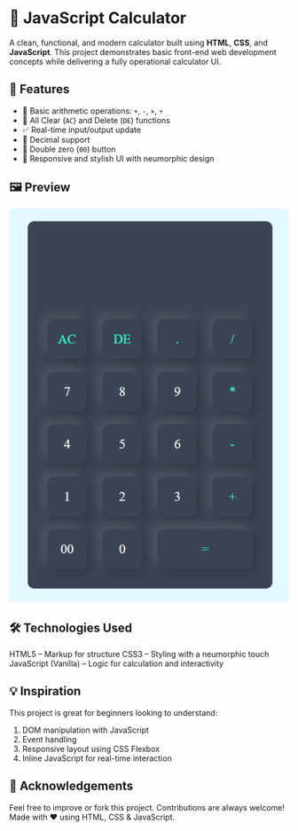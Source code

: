 # 🔢 JavaScript Calculator
A clean, functional, and modern calculator built using **HTML**, **CSS**, and **JavaScript**. This project demonstrates basic front-end web development concepts while delivering a fully operational calculator UI.

## 🚀 Features
- 🧮 Basic arithmetic operations: `+`, `-`, `×`, `÷`
- 🔄 All Clear (`AC`) and Delete (`DE`) functions
- ✅ Real-time input/output update
- 💠 Decimal support
- 🔢 Double zero (`00`) button
- 🎨 Responsive and stylish UI with neumorphic design

## 🖼️ Preview
![Calculator Preview](Images/calculator.png) 

## 🛠️ Technologies Used
HTML5 – Markup for structure
CSS3 – Styling with a neumorphic touch
JavaScript (Vanilla) – Logic for calculation and interactivity

## 💡 Inspiration
This project is great for beginners looking to understand:
1) DOM manipulation with JavaScript
2) Event handling
3) Responsive layout using CSS Flexbox
4) Inline JavaScript for real-time interaction

## 🙌 Acknowledgements
Feel free to improve or fork this project. Contributions are always welcome!
Made with ❤️ using HTML, CSS & JavaScript.
